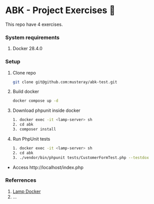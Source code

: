 # ABK - Project Exercises 👋

This repo have 4 exercises.

### System requirements

1. Docker 28.4.0

### Setup

1. Clone repo

   ```bash
   git clone git@github.com:musteray/abk-test.git
   ```


2. Build docker

   ```bash
   docker compose up -d
   ```

3. Download phpunit inside docker

   ```bash
   1. docker exec -it <lamp-server> sh
   2. cd abk
   3. composer install
   ```

4. Run PhpUnit tests

   ```bash
   1. docker exec -it <lamp-server> sh
   2. cd abk
   3. ./vendor/bin/phpunit tests/CustomerFormTest.php --testdox
   ```

* Access http://localhost/index.php

### Referrences

1. [Lamp Docker](https://github.com/sprintcube/docker-compose-lamp)
2. ...